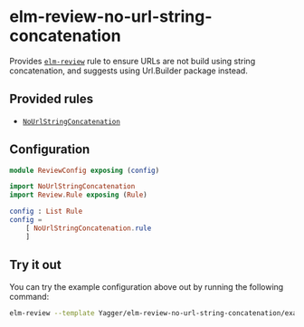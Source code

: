 # elm-review-no-url-string-concatenation

Provides [`elm-review`](https://package.elm-lang.org/packages/jfmengels/elm-review/latest/) rule to ensure URLs are not build using string concatenation, and suggests using Url.Builder package instead.


## Provided rules

- [`NoUrlStringConcatenation`](https://package.elm-lang.org/packages/Yagger/elm-review-no-url-string-concatenation/1.0.2/NoUrlStringConcatenation/)


## Configuration

```elm
module ReviewConfig exposing (config)

import NoUrlStringConcatenation
import Review.Rule exposing (Rule)

config : List Rule
config =
    [ NoUrlStringConcatenation.rule
    ]
```


## Try it out

You can try the example configuration above out by running the following command:

```bash
elm-review --template Yagger/elm-review-no-url-string-concatenation/example
```
